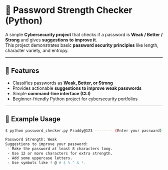 # 🔐 Password Strength Checker (Python)

A simple **Cybersecurity project** that checks if a password is **Weak / Better / Strong** and gives **suggestions to improve it**.  
This project demonstrates basic **password security principles** like length, character variety, and entropy.

---

## 🚀 Features
- Classifies passwords as **Weak, Better, or Strong**
- Provides actionable **suggestions to improve weak passwords**
- Simple **command-line interface (CLI)**
- Beginner-friendly Python project for cybersecurity portfolios

---

## 📸 Example Usage
```bash
$ python password_checker.py Fraddy@123 -------- (Enter your passward)

Password Strength: Weak
Suggestions to improve your password:
 - Make the password at least 8 characters long.
 - Use 12 or more characters for extra strength.
 - Add some uppercase letters.
 - Use symbols like ! @ # $ % ^ & *.
